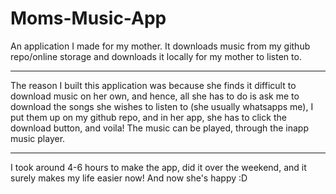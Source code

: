 # Moms-Music-App

An application I made for my mother. It downloads music from my github repo/online storage and downloads it locally for my mother to listen to.

---
The reason I built this application was because she finds it difficult to download music on her own, and hence, all she has to do is ask me to download the songs she wishes to listen to (she usually whatsapps me), I put them up on my github repo, and in her app, she has to click the download button, and voila! The music can be played, through the inapp music player.

---
I took around 4-6 hours to make the app, did it over the weekend, and it surely makes my life easier now! And now she's happy :D